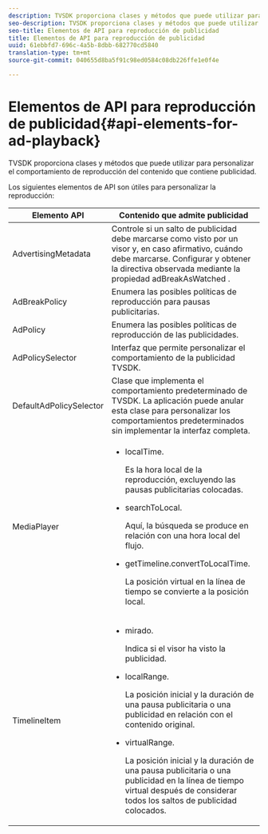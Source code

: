 ```yaml
---
description: TVSDK proporciona clases y métodos que puede utilizar para personalizar el comportamiento de reproducción del contenido que contiene publicidad.
seo-description: TVSDK proporciona clases y métodos que puede utilizar para personalizar el comportamiento de reproducción del contenido que contiene publicidad.
seo-title: Elementos de API para reproducción de publicidad
title: Elementos de API para reproducción de publicidad
uuid: 61ebbfd7-696c-4a5b-8dbb-682770cd5840
translation-type: tm+mt
source-git-commit: 040655d8ba5f91c98ed0584c08db226ffe1e0f4e

---
```



# Elementos de API para reproducción de publicidad{#api-elements-for-ad-playback}

TVSDK proporciona clases y métodos que puede utilizar para personalizar el comportamiento de reproducción del contenido que contiene publicidad.

Los siguientes elementos de API son útiles para personalizar la reproducción:

<table id="table_B07E373B9D2B425AB36466B1D42411AD"> 
 <thead> 
  <tr> 
   <th colname="col1" class="entry"> Elemento API </th> 
   <th colname="col2" class="entry"> Contenido que admite publicidad </th> 
  </tr> 
 </thead>
 <tbody> 
  <tr> 
   <td colname="col1"><span class="codeph"> AdvertisingMetadata</span> </td> 
   <td colname="col2">Controle si un salto de publicidad debe marcarse como visto por un visor y, en caso afirmativo, cuándo debe marcarse. Configurar y obtener la directiva observada mediante 
    <ph>
     la <span class="codeph"> propiedad adBreakAsWatched</span> .
    </ph> </td> 
  </tr> 
  <tr> 
   <td colname="col1"><span class="codeph"> AdBreakPolicy</span> </td> 
   <td colname="col2"> Enumera las posibles políticas de reproducción para pausas publicitarias. </td> 
  </tr> 
  <tr> 
   <td colname="col1"><span class="codeph"> AdPolicy</span> </td> 
   <td colname="col2"> Enumera las posibles políticas de reproducción de las publicidades. </td> 
  </tr> 
  <tr> 
   <td colname="col1"><span class="codeph"> AdPolicySelector</span> </td> 
   <td colname="col2"> Interfaz que permite personalizar el comportamiento de la publicidad TVSDK. </td> 
  </tr> 
  <tr> 
   <td colname="col1"><span class="codeph"> DefaultAdPolicySelector</span> </td> 
   <td colname="col2"> Clase que implementa el comportamiento predeterminado de TVSDK. La aplicación puede anular esta clase para personalizar los comportamientos predeterminados sin implementar la interfaz completa. </td> 
  </tr> 
  <tr> 
   <td colname="col1"> <span class="codeph"> MediaPlayer</span> </td> 
   <td colname="col2"> 
    <ul id="ul_37700A741403448A8760FDDA68B099AA"> 
     <li id="li_B465170D449E49489C5924572BEEB4A5"><span class="codeph"> localTime</span>. <p>Es la hora local de la reproducción, excluyendo las pausas publicitarias colocadas. </p> </li> 
     <li id="li_D9D68CF428904BB2B84E1BCE828A90DC"> <span class="codeph"> searchToLocal</span>. <p>Aquí, la búsqueda se produce en relación con una hora local del flujo. </p> </li> 
     <li id="li_9DBCA75537DC4824AA66B53A3FA28812"><span class="codeph"> getTimeline.convertToLocalTime</span>. <p>La posición virtual en la línea de tiempo se convierte a la posición local. </p> </li> 
    </ul> </td> 
  </tr> 
  <tr> 
   <td colname="col1"> <span class="codeph"> TimelineItem</span> </td> 
   <td colname="col2"> 
    <ul id="ul_99AD34F823DB4F10937EE39DAD0C0B72"> 
     <li id="li_87E2DA15ECE74CFE9C9FBBE8F4B62440"><span class="codeph"> mirado</span>. <p>Indica si el visor ha visto la publicidad. </p> </li> 
     <li id="li_A9E5A9CF701C48BC94C93F28C114778D"><span class="codeph"> localRange</span>. <p>La posición inicial y la duración de una pausa publicitaria o una publicidad en relación con el contenido original. </p> </li> 
     <li id="li_070BDA0BF4184863AF44652BD5A0CCEC"><span class="codeph"> virtualRange</span>. <p>La posición inicial y la duración de una pausa publicitaria o una publicidad en la línea de tiempo virtual después de considerar todos los saltos de publicidad colocados. </p> </li> 
    </ul> </td> 
  </tr> 
 </tbody> 
</table>

